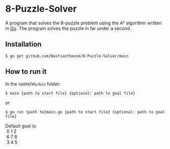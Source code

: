 # 8-Puzzle-Solver
A program that solves the 8-puzzle problem using the A* algorithm written in [Go](https://golang.org/).
The program solves the puzzle in far under a second.

## Installation
```
$ go get github.com/Bastiantheone/8-Puzzle-Solver/main
```

## How to run it
In the `%GOPATH%/bin` folder:
```
$ main {path to start file} {optional: path to goal file}
```
or
```
$ go run {path to}main.go {path to start file} {optional: path to goal file}
```
Default goal is:   <br>
&nbsp;0 1 2<br>
&nbsp;6 7 8<br>
&nbsp;3 4 5
